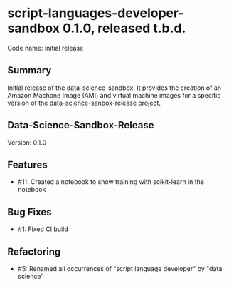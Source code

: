 # script-languages-developer-sandbox 0.1.0, released t.b.d.

Code name: Initial release

## Summary

Initial release of the data-science-sandbox. It provides the creation of an Amazon Machone Image (AMI) and virtual machine images for a specific version of the data-science-sanbox-release project.

## Data-Science-Sandbox-Release

Version: 0.1.0

## Features

 - #11: Created a notebook to show training with scikit-learn in the notebook

## Bug Fixes

 - #1: Fixed CI build

## Refactoring

 - #5: Renamed all occurrences of "script language developer" by "data science"
